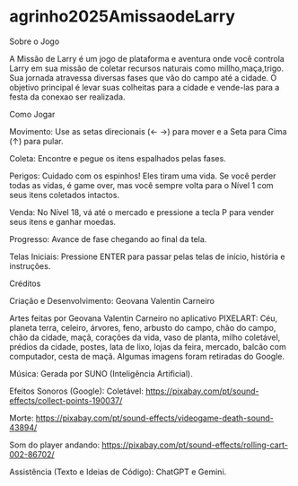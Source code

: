 # agrinho2025AmissaodeLarry
Sobre o Jogo

A Missão de Larry é um jogo de plataforma e aventura onde você controla Larry em sua missão de coletar recursos naturais como millho,maça,trigo. Sua jornada atravessa diversas fases que vão do campo até a cidade. O objetivo principal é levar suas colheitas para a cidade e vende-las para a festa da conexao ser realizada.


Como Jogar


Movimento: Use as setas direcionais (← →) para mover e a Seta para Cima (↑) para pular.

Coleta: Encontre e pegue os itens espalhados pelas fases.

Perigos: Cuidado com os espinhos! Eles tiram uma vida. Se você perder todas as vidas, é game over, mas você sempre volta para o Nível 1 com seus itens coletados intactos.

Venda: No Nível 18, vá até o mercado e pressione a tecla P para vender seus itens e ganhar moedas.

Progresso: Avance de fase chegando ao final da tela.

Telas Iniciais: Pressione ENTER para passar pelas telas de início, história e instruções.


Créditos


Criação e Desenvolvimento: Geovana Valentin Carneiro

Artes feitas por Geovana Valentin Carneiro no aplicativo PIXELART: Céu, planeta terra, celeiro, árvores, feno, arbusto do campo, chão do campo, chão da cidade, maçã, corações da vida, vaso de planta, milho coletável, prédios da cidade, postes, lata de lixo, lojas da feira, mercado, balcão com computador, cesta de maçã. Algumas imagens foram retiradas do Google.

Música: Gerada por SUNO (Inteligência Artificial).

Efeitos Sonoros (Google): Coletável: https://pixabay.com/pt/sound-effects/collect-points-190037/

Morte: https://pixabay.com/pt/sound-effects/videogame-death-sound-43894/

Som do player andando: https://pixabay.com/pt/sound-effects/rolling-cart-002-86702/  


Assistência (Texto e Ideias de Código): ChatGPT e Gemini.
